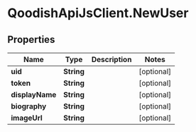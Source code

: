 # QoodishApiJsClient.NewUser

## Properties

Name | Type | Description | Notes
------------ | ------------- | ------------- | -------------
**uid** | **String** |  | [optional] 
**token** | **String** |  | [optional] 
**displayName** | **String** |  | [optional] 
**biography** | **String** |  | [optional] 
**imageUrl** | **String** |  | [optional] 


